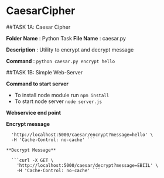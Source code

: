# CaesarCipher

##TASK 1A: Caesar Cipher

**Folder Name** : Python Task
**File Name** : caesar.py

**Description** : Utility to encrypt and decrypt message

**Command** : `python caesar.py encrypt hello`


##TASK 1B: Simple Web-Server

**Command to start server**

- To install node module run `npm install`
- To start node server `node server.js`


**Webservice end point**


**Encrypt message**
```curl -X GET \
  'http://localhost:5000/caesar/encrypt?message=hello' \
  -H 'Cache-Control: no-cache' ```

**Decrypt Message**

  ```curl -X GET \
    'http://localhost:5000/caesar/decrypt?message=EBIIL' \
    -H 'Cache-Control: no-cache' ```

    